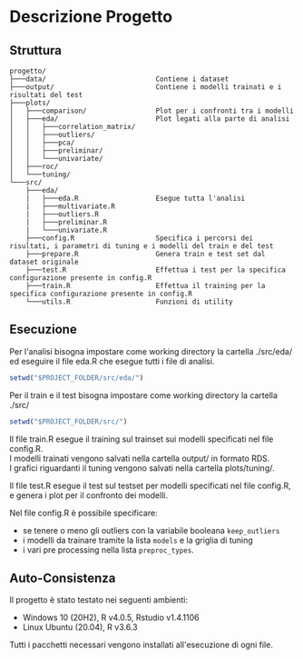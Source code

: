 # Descrizione Progetto

## Struttura

```
progetto/
├───data/                           Contiene i dataset
├───output/                         Contiene i modelli trainati e i risultati del test
├───plots/                          
│   ├───comparison/                 Plot per i confronti tra i modelli
│   ├───eda/                        Plot legati alla parte di analisi
│   │   ├───correlation_matrix/
│   │   ├───outliers/
│   │   ├───pca/
│   │   ├───preliminar/
│   │   └───univariate/
│   ├───roc/
│   └───tuning/
└───src/
    ├───eda/
    |   ├───eda.R                   Esegue tutta l'analisi
    |   ├───multivariate.R
    |   ├───outliers.R     
    |   ├───preliminar.R
    |   └───univariate.R
    ├───config.R                    Specifica i percorsi dei risultati, i parametri di tuning e i modelli del train e del test
    ├───prepare.R                   Genera train e test set dal dataset originale
    ├───test.R                      Effettua i test per la specifica configurazione presente in config.R
    ├───train.R                     Effettua il training per la specifica configurazione presente in config.R 
    └───utils.R                     Funzioni di utility
```

## Esecuzione

Per l'analisi bisogna impostare come working directory la cartella ./src/eda/ ed eseguire il file eda.R che esegue tutti i file di analisi.
```r
setwd("$PROJECT_FOLDER/src/eda/")
```

Per il train e il test bisogna impostare come working directory la cartella ./src/
```r
setwd("$PROJECT_FOLDER/src/")
```

Il file train.R esegue il training sul trainset sui modelli specificati nel file config.R.  
I modelli trainati vengono salvati nella cartella output/ in formato RDS.  
I grafici riguardanti il tuning vengono salvati nella cartella plots/tuning/.  

Il file test.R esegue il test sul testset per modelli specificati nel file config.R, e genera i plot per il confronto dei modelli.

Nel file config.R è possibile specificare:
 - se tenere o meno gli outliers con la variabile booleana `keep_outliers`
 - i modelli da trainare tramite la lista `models` e la griglia di tuning 
 - i vari pre processing nella lista `preproc_types`.

## Auto-Consistenza

Il progetto è stato testato nei seguenti ambienti:

- Windows 10 (20H2), R v4.0.5, Rstudio v1.4.1106
- Linux Ubuntu (20.04), R v3.6.3

Tutti i pacchetti necessari vengono installati all'esecuzione di ogni file.

